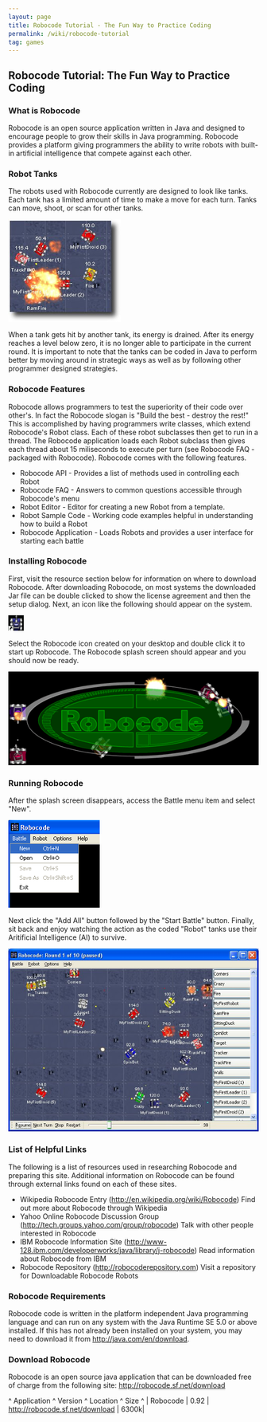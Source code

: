 ```yaml
---
layout: page
title: Robocode Tutorial - The Fun Way to Practice Coding
permalink: /wiki/robocode-tutorial
tag: games
---
```


## Robocode Tutorial: The Fun Way to Practice Coding

### What is Robocode
Robocode is an open source application written in Java and designed to encourage people to grow their skills in Java programming. Robocode provides a platform giving programmers the ability to write robots with built-in artificial intelligence that compete against each other.

### Robot Tanks
The robots used with Robocode currently are designed to look like tanks. Each tank has a limited amount of time to make a move for each turn. Tanks can move, shoot, or scan for other tanks.

![RoboCode Screenshot](/assets/images/robo-code-screen.jpg)

When a tank gets hit by another tank, its energy is drained. After its energy reaches a level below zero, it is no longer able to participate in the current round. It is important to note that the tanks can be coded in Java to perform better by moving around in strategic ways as well as by following other programmer designed strategies.

### Robocode Features
Robocode allows programmers to test the superiority of their code over other's. In fact the Robocode slogan is "Build the best - destroy the rest!" This is accomplished by having programmers write classes, which extend Robocode's Robot class. Each of these robot subclasses then get to run in a thread. The Robocode application loads each Robot subclass then gives each thread about 15 miliseconds to execute per turn (see Robocode FAQ - packaged with Robocode). Robocode comes with the following features.
  * Robocode API - Provides a list of methods used in controlling each Robot
  * Robocode FAQ - Answers to common questions accessible through Robocode's menu
  * Robot Editor - Editor for creating a new Robot from a template.
  * Robot Sample Code - Working code examples helpful in understanding how to build a Robot
  * Robocode Application - Loads Robots and provides a user interface for starting each battle

### Installing Robocode
First, visit the resource section below for information on where to download Robocode. After downloading Robocode, on most systems the downloaded Jar file can be double clicked to show the license agreement and then the setup dialog. Next, an icon like the following should appear on the system.

![RoboCode Icon](/assets/images/robo-code-icon.gif)

Select the Robocode icon created on your desktop and double click it to start up Robocode. The Robocode splash screen should appear and you should now be ready.

![Screen capture of Robocode Application](/assets/images/robo-code-title.gif)

### Running Robocode
After the splash screen disappears, access the Battle menu item and select "New".

![RoboCode Menu](/assets/images/robo-code-menu.gif)

Next click the "Add All" button followed by the "Start Battle" button. Finally, sit back and enjoy watching the action as the coded "Robot" tanks use their Aritificial Intelligence (AI) to survive.

![RoboCode Screenshot](/assets/images/robo-code-screenshot.jpg)

### List of Helpful Links
The following is a list of resources used in researching Robocode and preparing this site. Additional information on Robocode can be found through external links found on each of these sites.

  * Wikipedia Robocode Entry (http://en.wikipedia.org/wiki/Robocode)
      Find out more about Robocode through Wikipedia
  * Yahoo Online Robocode Discussion Group (http://tech.groups.yahoo.com/group/robocode) 
      Talk with other people interested in Robocode
  * IBM Robocode Information Site (http://www-128.ibm.com/developerworks/java/library/j-robocode) 
      Read information about Robocode from IBM
  * Robocode Repository (http://robocoderepository.com) 
      Visit a repository for Downloadable Robocode Robots
      
### Robocode Requirements
Robocode code is written in the platform independent Java programming language and can run on any system with the Java Runtime SE 5.0 or above installed. If this has not already been installed on your system, you may need to download it from http://java.com/en/download.

### Download Robocode
Robocode is an open source java application that can be downloaded free of charge from the following site: http://robocode.sf.net/download

^ Application    ^ Version       ^ Location          ^ Size        ^
| Robocode | 0.92 | http://robocode.sf.net/download | 6300k|